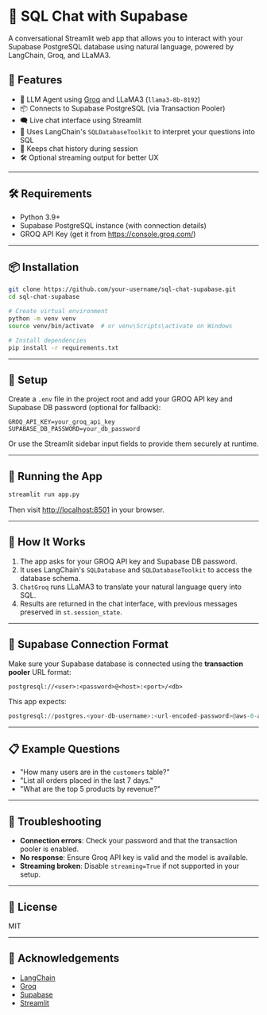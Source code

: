 # 🧠 SQL Chat with Supabase

A conversational Streamlit web app that allows you to interact with your Supabase PostgreSQL database using natural language, powered by LangChain, Groq, and LLaMA3.

## 🚀 Features

- 🤖 LLM Agent using [Groq](https://groq.com/) and LLaMA3 (`llama3-8b-8192`)
- 📦 Connects to Supabase PostgreSQL (via Transaction Pooler)
- 🗨️ Live chat interface using Streamlit
- 🧠 Uses LangChain's `SQLDatabaseToolkit` to interpret your questions into SQL
- 🔄 Keeps chat history during session
- 🛠️ Optional streaming output for better UX

---

## 🛠️ Requirements

- Python 3.9+
- Supabase PostgreSQL instance (with connection details)
- GROQ API Key (get it from https://console.groq.com/)

---

## 📦 Installation

```bash
git clone https://github.com/your-username/sql-chat-supabase.git
cd sql-chat-supabase

# Create virtual environment
python -m venv venv
source venv/bin/activate  # or venv\Scripts\activate on Windows

# Install dependencies
pip install -r requirements.txt
```

---

## 🔐 Setup

Create a `.env` file in the project root and add your GROQ API key and Supabase DB password (optional for fallback):

```dotenv
GROQ_API_KEY=your_groq_api_key
SUPABASE_DB_PASSWORD=your_db_password
```

Or use the Streamlit sidebar input fields to provide them securely at runtime.

---

## 🏃 Running the App

```bash
streamlit run app.py
```

Then visit [http://localhost:8501](http://localhost:8501) in your browser.

---

## 🧩 How It Works

1. The app asks for your GROQ API key and Supabase DB password.
2. It uses LangChain's `SQLDatabase` and `SQLDatabaseToolkit` to access the database schema.
3. `ChatGroq` runs LLaMA3 to translate your natural language query into SQL.
4. Results are returned in the chat interface, with previous messages preserved in `st.session_state`.

---

## 🔗 Supabase Connection Format

Make sure your Supabase database is connected using the **transaction pooler** URL format:

```
postgresql://<user>:<password>@<host>:<port>/<db>
```

This app expects:
```python
postgresql://postgres.<your-db-username>:<url-encoded-password>@aws-0-ap-southeast-1.pooler.supabase.com:6543/postgres
```

---

## 📋 Example Questions

- "How many users are in the `customers` table?"
- "List all orders placed in the last 7 days."
- "What are the top 5 products by revenue?"

---

## 🧪 Troubleshooting

- **Connection errors**: Check your password and that the transaction pooler is enabled.
- **No response**: Ensure Groq API key is valid and the model is available.
- **Streaming broken**: Disable `streaming=True` if not supported in your setup.

---

## 📄 License

MIT

---

## 🙌 Acknowledgements

- [LangChain](https://www.langchain.com/)
- [Groq](https://groq.com/)
- [Supabase](https://supabase.com/)
- [Streamlit](https://streamlit.io/)

```

